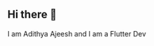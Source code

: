 ## Hi there 👋
I am Adithya Ajeesh and I am a Flutter Dev 
<!--
**AdithyaAjeesh/AdithyaAjeesh** is a ✨ _special_ ✨ repository because its `README.md` (this file) appears on your GitHub profile.

Here are some ideas to get you started:

- I am Currently working on Creating a Social Media Application project
- 🌱 I’m currently learning ...
- 👯 I’m looking to collaborate on ...
- 🤔 I’m looking for help with ...
- 💬 Ask me about ...
- 📫 How to reach me: ...
- 😄 Pronouns: ...
- ⚡ Fun fact: ...
-->
